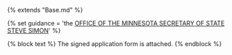 {% extends "Base.md" %}

{% set guidance = 'the [OFFICE OF THE MINNESOTA SECRETARY OF STATE STEVE SIMON](https://www.sos.state.mn.us/elections-voting/other-ways-to-vote/vote-early-by-mail/)' %}

{% block text %}
The signed application form is attached.
{% endblock %}
